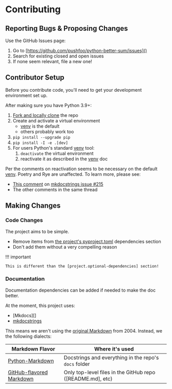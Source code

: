 # Contributing

## Reporting Bugs & Proposing Changes 

Use the GitHub Issues page:

1. Go to [https://github.com/pushfoo/python-better-sum/issues]()
2. Search for existing closed and open issues
3. If none seem relevant, file a new one!

## Contributor Setup

Before you contribute code, you'll need to get your development
environment set up.

[Fork and locally clone]: https://docs.github.com/en/pull-requests/collaborating-with-pull-requests/working-with-forks/fork-a-repo
[venv]: https://docs.python.org/3/library/venv.html
[This comment]: https://github.com/mkdocstrings/mkdocstrings/issues/215#issuecomment-759591821
[mkdocstrings issue #215]: https://github.com/mkdocstrings/mkdocstrings/issues/215

After making sure you have Python 3.9+:

1. [Fork and locally clone] the repo
2. Create and activate a virtual environment
    * [venv][] is the default
    * others probably work too
3. `pip install --upgrade pip`
4. `pip install -I -e .[dev]`
6. For users Python's standard [venv][] tool:
    1. `deactivate` the virtual environment
    2. reactivate it as described in the [venv][] doc

Per the comments on  reactivation seems to be necessary on the default [venv][]. Poetry
and Rye  are unaffected. To learn more, please see:

* [This comment][] on [mkdocstrings issue #215][]
* The other comments in the same thread 

## Making Changes

### Code Changes

[the project's pyproject.toml]: https://github.com/pushfoo/Fontknife/blob/main/pyproject.toml

The project aims to be simple.

* Remove items from [the project's pyproject.toml][] dependencies section
* Don't add them without a very compelling reason

!!! important

    This is different than the [project.optional-dependencies] section!

### Documentation

[original Markdown]: https://daringfireball.net/projects/markdown/
[Python-Markdown]: https://python-markdown.github.io/
[mkdocs/issues/1385]: https://github.com/mkdocs/mkdocs/issues/1385
[Github-flavored Markdown]: https://docs.github.com/en/get-started/writing-on-github/getting-started-with-writing-and-formatting-on-github/about-writing-and-formatting-on-github
[mkdocstrings]: https://mkdocstrings.github.io/

Documentation dependencies can be added if needed to make the
doc better.

At the moment, this project uses:

* [Mkdocs][]
* [mkdocstrings][]

This means we aren't using the [original Markdown] from 2004. Instead, we
the following dialects:

| Markdown Flavor              | Where it's used                                            |
|------------------------------|------------------------------------------------------------|
| [Python-Markdown][]          | Docstrings and everything in the repo's `docs` folder      |
| [GitHub-flavored Markdown][] | Only top-level files in the GitHub repo ([README.md], etc) |



